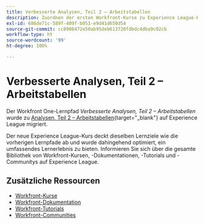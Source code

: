 ```yaml
---
title: Verbesserte Analysen, Teil 2 – Arbeitstabellen
description: Zuordnen der ersten Workfront-Kurse zu Experience League-Kursen
exl-id: 686de71c-589f-409f-b051-e9d41d650d54
source-git-commit: cc8908472e50ab95deb613720fdbdc4dba9c02cb
workflow-type: ht
source-wordcount: '99'
ht-degree: 100%

---
```


# Verbesserte Analysen, Teil 2 – Arbeitstabellen

Der Workfront One-Lernpfad *Verbesserte Analysen, Teil 2 – Arbeitstabellen* wurde zu [Analysen, Teil 2 – Arbeitstabellen](https://experienceleague.adobe.com/?recommended=Workfront-U-1-2022.2.analytics&amp;lang=de){target="_blank"} auf Experience League migriert.

Der neue Experience League-Kurs deckt dieselben Lernziele wie die vorherigen Lernpfade ab und wurde dahingehend optimiert, ein umfassendes Lernerlebnis zu bieten.  Informieren Sie sich über die gesamte Bibliothek von Workfront-Kursen, -Dokumentationen, -Tutorials und -Communitys auf Experience League.

## Zusätzliche Ressourcen

* [Workfront-Kurse](https://experienceleague.adobe.com/?lang=de&amp;Solution=Workfront#courses)
* [Workfront-Dokumentation](https://experienceleague.adobe.com/docs/workfront.html?lang=de)
* [Workfront-Tutorials](https://experienceleague.adobe.com/docs/workfront-learn/tutorials-workfront/home.html?lang=de)
* [Workfront-Communities](https://experienceleaguecommunities.adobe.com/t5/workfront/ct-p/workfront)
